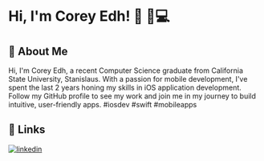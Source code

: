 # Hi, I'm Corey Edh! 👋 📱💻

## 🚀 About Me
Hi, I'm Corey Edh, a recent Computer Science graduate from California State University, Stanislaus. With a passion for mobile development, I've spent the last 2 years honing my skills in iOS application development. Follow my GitHub profile to see my work and join me in my journey to build intuitive, user-friendly apps. #iosdev #swift #mobileapps 

## 🔗 Links

[![linkedin](https://img.shields.io/badge/linkedin-0A66C2?style=for-the-badge&logo=linkedin&logoColor=white)](https://www.linkedin.com/in/coreyedh/)
